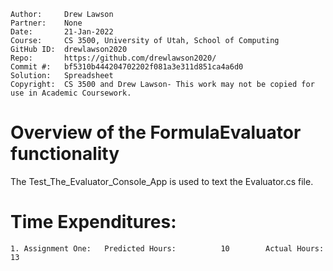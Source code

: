 ```
Author:     Drew Lawson
Partner:    None
Date:       21-Jan-2022
Course:     CS 3500, University of Utah, School of Computing
GitHub ID:  drewlawson2020
Repo:       https://github.com/drewlawson2020/
Commit #:   bf5310b444204702202f081a3e311d851ca4a6d0
Solution:   Spreadsheet
Copyright:  CS 3500 and Drew Lawson- This work may not be copied for use in Academic Coursework.
```

# Overview of the FormulaEvaluator functionality

The Test_The_Evaluator_Console_App is used to text the Evaluator.cs file.

# Time Expenditures:

    1. Assignment One:   Predicted Hours:          10        Actual Hours:       13
